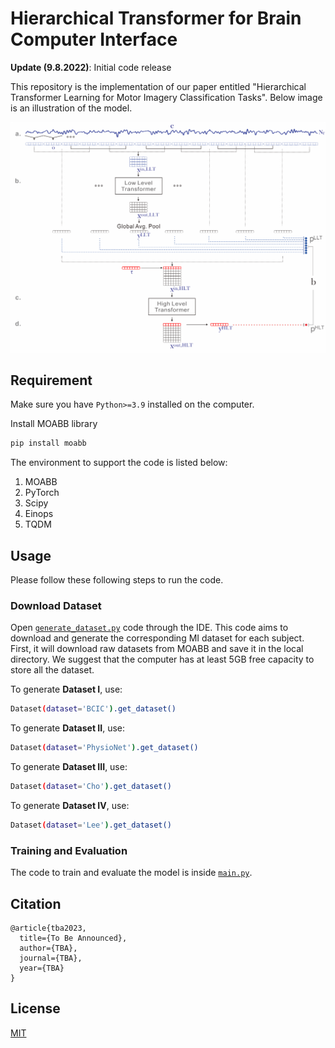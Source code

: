 # Hierarchical Transformer for Brain Computer Interface

**Update (9.8.2022)**: Initial code release

This repository is the implementation of our paper entitled "Hierarchical Transformer Learning for Motor Imagery Classification Tasks". Below image is an illustration of the model.

![Alt-Text](/images/model_with_bg.png)

## Requirement

Make sure you have `Python>=3.9` installed on the computer.

Install MOABB library
```bash
pip install moabb
```

The environment to support the code is listed below:
1. MOABB
2. PyTorch
3. Scipy
4. Einops
5. TQDM

## Usage
Please follow these following steps to run the code.
### Download Dataset
Open [`generate_dataset.py`](https://github.com/skepsl/BCITransformer/blob/main/generate_dataset.py) code through the IDE.
This code aims to download and generate the corresponding MI dataset for each subject. First, it will download raw datasets from MOABB and save it in the local directory. We suggest that the computer has at least 5GB free capacity to store all the dataset.

To generate **Dataset I**, use:
```bash
Dataset(dataset='BCIC').get_dataset()
```

To generate **Dataset II**, use:
```bash
Dataset(dataset='PhysioNet').get_dataset()
```

To generate **Dataset III**, use:
```bash
Dataset(dataset='Cho').get_dataset()
```

To generate **Dataset IV**, use:
```bash
Dataset(dataset='Lee').get_dataset()
```

### Training and Evaluation
The code to train and evaluate the model is inside [`main.py`](https://github.com/skepsl/BCITransformer/blob/main/main.py). 


## Citation

```
@article{tba2023,
  title={To Be Announced},
  author={TBA},
  journal={TBA},
  year={TBA}
}
```


## License
[MIT](https://choosealicense.com/licenses/mit/)

